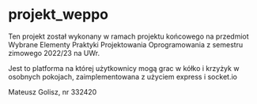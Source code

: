 # projekt_weppo
Ten projekt został wykonany w ramach projektu końcowego na przedmiot Wybrane Elementy Praktyki Projektowania Oprogramowania z semestru zimowego 2022/23 na UWr.

Jest to platforma na której użytkownicy mogą grac w kółko i krzyżyk w osobnych pokojach, zaimplementowana z użyciem express i socket.io

Mateusz Golisz, nr 332420
